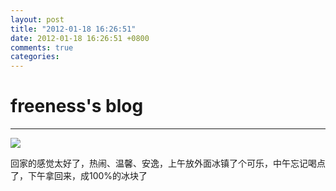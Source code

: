 ```yaml
---
layout: post
title: "2012-01-18 16:26:51"
date: 2012-01-18 16:26:51 +0800
comments: true
categories: 
---
```


# freeness's blog

----------

![](http://okqmqrbgo.bkt.clouddn.com/201201181626511.jpg)

>
回家的感觉太好了，热闹、温馨、安逸，上午放外面冰镇了个可乐，中午忘记喝点了，下午拿回来，成100%的冰块了